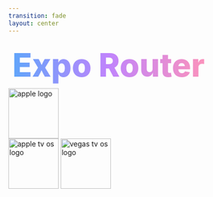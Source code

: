 ```yaml
---
transition: fade
layout: center
---
```


<div
  v-motion
  :initial="{ x: -80 }"
  :enter="{ x: 0 }"
  :leave="{ x: 1000 }"
  style="font-size: 4rem; font-weight: 800; padding: 0.5rem; display: inline-block; line-height: 1.2;"
>
  <span style="background: linear-gradient(to right, rgb(96, 165, 250), rgb(192, 132, 252), rgb(251, 146, 188)); -webkit-background-clip: text; -webkit-text-fill-color: transparent; background-clip: text;">Expo Router</span> 
</div>

<!--
  Expo router is a file based routing framework. It's compatible with Android, IOS, Web, TVos for apple, and even Vega OS which is Amazon's new linux based TV OS
 -->

<div style="display: flex; flex-direction: row; gap: 1rem; align-items: center;">
  <div class="i-logos-android-icon w-25 h-25" v-click />
  <img src='/assets/apple-logo.png' alt='apple logo' style='width: 100px; height: 100px;' v-click />
  <div class="i-logos-chrome w-25 h-25" v-click />
  <img src='/assets/tv-os-logo.png' alt='apple tv os logo' style='width: 100px; height: 100px;' v-click />
  <img src='/assets/vegas-os.png' alt='vegas tv os logo' style='width: 100px; height: 100px;' v-click />
</div>

<!--
what is expo router?
 benefits 
 expo-web
 dom components
 file-based navigation
 listen to following talks to get ideas in order:
  * https://www.youtube.com/watch?v=GKQ_0VfYweg
  * https://www.youtube.com/watch?v=djhEgxQf3Kw
  * https://www.youtube.com/watch?v=hub__0Gbr6E
 server-side rendering
 static site generation
 react server functions
 react suspense boundaries

  pros:
  * new kid on the block
  * file-based navigation
  * uses react navigation + react-native-screens under hood
  * feels like using a web router - link, href, router.push
  * "simpler" API
  * solid support from expo
  * supper server-side rendering *soon*
  * support SSG
  * excellent support for web (ssg, spa, ssr soon,)
  * react server functions
  * they've fully implemented everything react-navigation does, plus more - they're going beyond it 

  cons:
  * not as mature as react-navigation
  * not as many libraries rely on it
  * not as many apps use it
  * some bugs?

takeaway:
  * next releases will become more mature
-->
